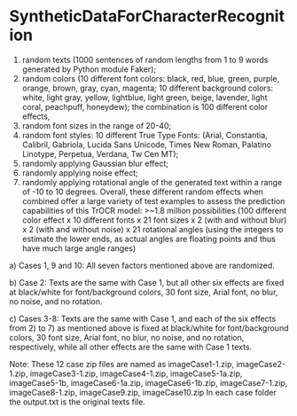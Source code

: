 # SyntheticDataForCharacterRecognition
1) random texts (1000 sentences of random lengths from 1 to 9 words generated by Python module Faker);
2) random colors (10 different font colors: black, red, blue, green, purple, orange, brown, gray, cyan, magenta; 10 different background colors: white, light gray, yellow, lightblue, light green, beige, lavender, light coral, peachpuff, honeydew); the combination is 100 different color effects,
3) random font sizes in the range of 20-40;
4) random font styles: 10 different True Type Fonts:  (Arial, Constantia, Calibril, Gabriola, Lucida Sans Unicode, Times New Roman, Palatino Linotype, Perpetua, Verdana, Tw Cen MT);
5) randomly applying Gaussian blur effect;
6) randomly applying noise effect;
7) randomly applying rotational angle of the generated text within a range of -10 to 10 degrees. Overall, these different random effects when combined offer a large variety of test examples to assess the prediction capabilities of this TrOCR model: >~1.8 million possibilities (100 different color effect x 10 different fonts x 21 font sizes x 2 (with and without blur) x 2 (with and without noise) x 21 rotational angles (using the integers to estimate the lower ends, as actual angles are floating points and thus have much large angle ranges)

a) Cases 1, 9 and 10: All seven factors mentioned above are randomized.

b) Case 2: Texts are the same with Case 1, but all other six effects are fixed at black/white for font/background colors, 30 font size, Arial font, no blur, no noise, and no rotation.

c) Cases 3-8: Texts are the same with Case 1, and each of the six effects from 2) to 7) as mentioned above is fixed at black/white for font/background colors, 30 font size, Arial font, no blur, no noise, and no rotation, respectively, while all other effects are the same with Case 1 texts.

Note: 
These 12 case zip files are named as imageCase1-1.zip, imageCase2-1.zip, imageCase3-1.zip, imageCase4-1.zip, imageCase5-1a.zip, imageCase5-1b, imageCase6-1a.zip, imageCase6-1b.zip, imageCase7-1.zip, imageCase8-1.zip, imageCase9.zip, imageCase10.zip
In each case folder the output.txt is the original texts file.
